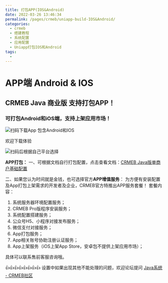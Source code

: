 ```yaml
---
title: 打包APP(IOS&Android)
date: 2022-03-26 13:46:34
permalink: /pages/crmeb/uniapp-build-IOS&Android/
categories:
  - crmeb
  - 搭建教程
  - 系统配置
  - 应用配置
  - Uniapp打包IOS和Android
tags:
  - 
---
```

# **APP端 Android & IOS**

## CRMEB Java 商业版 支持打包APP！

### 可打包Android和iOS端，支持上架应用市场！

![扫码下载App 包含Android和IOS](https://fastly.jsdelivr.net/gh/xbdazz/mypic/img/202203292013784.png)

欢迎下载体验

![扫码后根据自己平台选择](https://fastly.jsdelivr.net/gh/xbdazz/mypic/img/202203292018336.png)

**APP打包：**
一、可根据文档自行打包配置，点击查看文档：[CRMEB Java版单商户基础配置](https://doc.crmeb.com/web/java/default/2158)

二、如果您认为时间就是金钱，也可选择官方**APP增值服务**：
为方便有安装配置及App打包上架需求的开发者及企业，CRMEB官方特推出APP服务套餐！
套餐内容：

1. 系统服务器环境配置服务；
2. CRMEB Pro版程序安装服务；
3. 系统配置搭建服务；
4. 公众号H5、小程序对接发布服务；
5. 微信支付对接服务；
6. App打包服务；
7. App相关账号协助注册认证服务；
8. App上架服务（iOS上架App Store，安卓包不提供上架应用市场）；

具体可以联系售前客服咨询哦。

👍👍👍👍👍👍👍👍 设置中如果出现其他不能处理的问题，欢迎论坛提问 [Java系统 - CRMEB社区](https://q.crmeb.com/?categoryId=122&sequence=0)